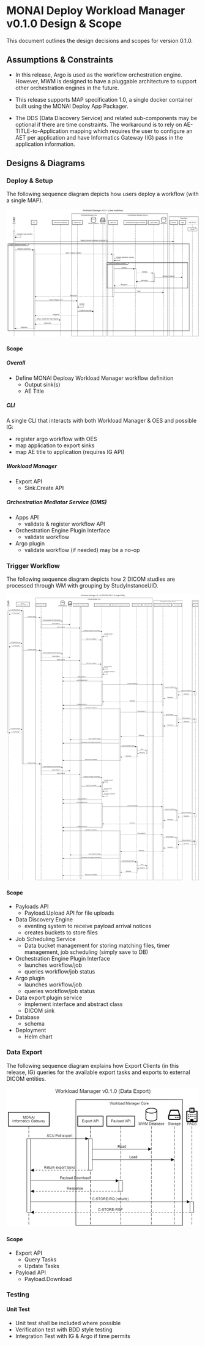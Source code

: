 # MONAI Deploy Workload Manager v0.1.0 Design & Scope

This document outlines the design decisions and scopes for version 0.1.0.

## Assumptions & Constraints

- In this release, Argo is used as the workflow orchestration engine. However, MWM is designed to have a pluggable architecture to support other orchestration engines in the future.

- This release supports MAP specification 1.0, a single docker container built using the MONAI Deploy App Packager.

- The DDS (Data Discovery Service) and related sub-components may be optional if there are time constraints.  The workaround is to rely on AE-TITLE-to-Application mapping which requires the user to configure an AET per application and have Informatics Gateway (IG) pass in the application information.

## Designs & Diagrams


### Deploy & Setup

The following sequence diagram depicts how users deploy a workflow (with a single MAP).

![Deploy & Setup](./static/v001/user-workflow.png)

#### Scope


##### Overall
- Define MONAI Deploay Workload Manager workflow definition
  - Output sink(s)
  - AE Title

##### CLI

A single CLI that interacts with both Workload Manager & OES and possible IG:
- register argo workflow with OES
- map application to export sinks
- map AE title to application (requires IG API)

##### Workload Manager

- Export API
  - Sink.Create API

##### Orchestration Mediator Service (OMS)

- Apps API
    - validate & register workflow API
- Orchestration Engine Plugin Interface
    - validate workflow
- Argo plugin
    - validate workflow (if needed) may be a no-op


### Trigger Workflow

The following sequence diagram depicts how 2 DICOM studies are processed through WM with grouping by StudyInstanceUID.

![Trigger Workflow](./static/v001/trigger-workflow.png)

#### Scope

- Payloads API
    - Payload.Upload API for file uploads
- Data Discovery Engine
    - eventing system to receive payload arrival notices
    - creates buckets to store files
- Job Scheduling Service
    - Data bucket management for storing matching files, timer management, job scheduling (simply save to DB)
- Orchestration Engine Plugin Interface
    - launches workflow/job
    - queries workflow/job status
- Argo plugin
    - launches workflow/job
    - queries workflow/job status
- Data export plugin service
    - implement interface and abstract class
    - DICOM sink
- Database
    - schema
- Deployment
    - Helm chart


### Data Export

The following sequence diagram explains how Export Clients (in this release, IG) queries for the available export tasks and exports to external DICOM entities.

![Data Export](./static/v001/data-export.png)

#### Scope

- Export API
  - Query Tasks
  - Update Tasks
- Payload API
  - Payload.Download


### Testing

#### Unit Test

- Unit test shall be included where possible
- Verification test with BDD style testing
- Integration Test with IG & Argo if time permits
